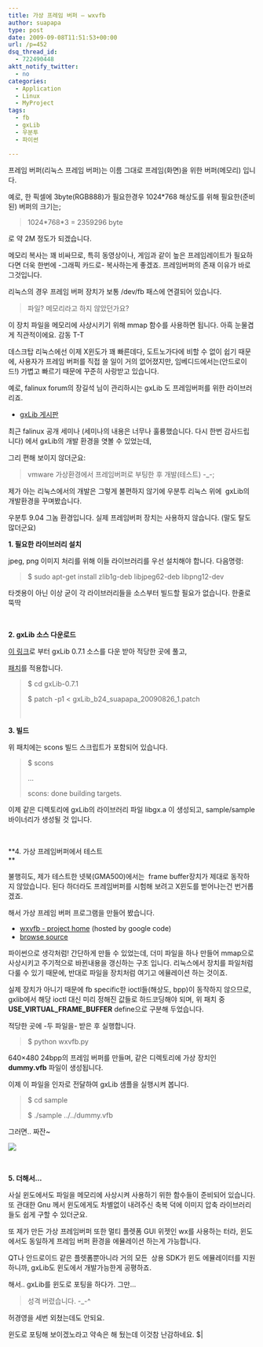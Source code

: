 ```yaml
---
title: 가상 프레임 버퍼 – wxvfb
author: suapapa
type: post
date: 2009-09-08T11:51:53+00:00
url: /p=452
dsq_thread_id:
  - 722490448
aktt_notify_twitter:
  - no
categories:
  - Application
  - Linux
  - MyProject
tags:
  - fb
  - gxLib
  - 우분투
  - 파이썬

---
```

프레임 버퍼(리눅스 프레임 버퍼)는 이름 그대로 프레임(화면)을 위한 버퍼(메모리) 입니다.

예로, 한 픽셀에 3byte(RGB888)가 필요한경우 1024*768 해상도를 위해 필요한(준비된) 버퍼의 크기는;

> 1024\*768\*3 = 2359296 byte

로 약 2M 정도가 되겠습니다.

메모리 복사는 꽤 비싸므로, 특히 동영상이나, 게임과 같이 높은 프레임레이트가 필요하다면 더욱 한번에 -그래픽 카드로- 복사하는게 좋겠죠. 프레임버퍼의 존재 이유가 바로 그것입니다.

리눅스의 경우 프레임 버퍼 장치가 보통 /dev/fb 패스에 연결되어 있습니다.

> 파일? 메모리라고 하지 않았던가요?

이 장치 파일을 메모리에 사상시키기 위해 mmap 함수를 사용하면 됩니다. 아흑 눈물겹게 직관적이에요. 감동 T-T

데스크탑 리눅스에선 이제 X윈도가 꽤 빠른데다, 도트노가다에 비할 수 없이 쉽기 때문에, 사용자가 프레임 버퍼를 직접 쓸 일이 거의 없어졌지만, 임베디드에서는(안드로이드!) 가볍고 빠르기 때문에 꾸준히 사랑받고 있습니다.

예로, falinux forum의 장길석 님이 관리하시는 gxLib 도 프레임버퍼를 위한 라이브러리죠.

  * [gxLib 게시판][1]

최근 falinux 공개 세미나 (세미나의 내용은 너무나 훌륭했습니다. 다시 한번 감사드립니다) 에서 gxLib의 개발 환경을 엿볼 수 있었는데,

그리 편해 보이지 않더군요:

> vmware 가상환경에서 프레임버퍼로 부팅한 후 개발(테스트) -_-;

제가 아는 리눅스에서의 개발은 그렇게 불편하지 않기에 우분투 리눅스 위에  gxLib의 개발환경을 꾸며봤습니다.

우분투 9.04 그놈 환경입니다. 실제 프레임버퍼 장치는 사용하지 않습니다. (말도 탈도 많더군요)

**1. 필요한 라이브러리 설치**

jpeg, png 이미지 처리를 위해 이들 라이브러리를 우선 설치해야 합니다. 다음명령:

> $ sudo apt-get install zlib1g-deb libjpeg62-deb libpng12-dev

타겟용이 아닌 이상 굳이 각 라이브러리들을 소스부터 빌드할 필요가 없습니다. 한줄로 뚝딱

 

**2. gxLib 소스 다운로드**

[이 링크][2]로 부터 gxLib 0.7.1 소스를 다운 받아 적당한 곳에 풀고,

[패치][3]를 적용합니다.

> $ cd gxLib-0.7.1
> 
> $ patch -p1 < gxLib_b24_suapapa_20090826_1.patch
> 
>  

**3. 빌드**

위 패치에는 scons 빌드 스크립트가 포함되어 있습니다.

> $ scons
> 
> &#8230;
> 
> scons: done building targets.

이제 같은 디렉토리에 gxLib의 라이브러리 파일 libgx.a 이 생성되고, sample/sample 바이너리가 생성될 것 입니다.

 

**4. 가상 프레임버퍼에서 테스트  
** 

불행히도, 제가 테스트한 넷북(GMA500)에서는  frame buffer장치가 제대로 동작하지 않았습니다. 된다 하더라도 프레임버퍼를 시험해 보려고 X윈도를 벋어나는건 번거롭겠죠.

해서 가상 프레임 버퍼 프로그램을 만들어 봤습니다.

  * [wxvfb - project home][4] (hosted by google code)
  * [browse source][5]

파이썬으로 생각처럼! 간단하게 만들 수 있었는데, 더미 파일을 하나 만들어 mmap으로 사상시키고 주기적으로 바뀐내용을 갱신하는 구조 입니다. 리눅스에서 장치를 파일처럼 다룰 수 있기 때문에, 반대로 파일을 장치처럼 여기고 에뮬레이션 하는 것이죠.

실제 장치가 아니기 때문에 fb specific한 ioctl들(해상도, bpp)이 동작하지 않으므로, gxlib에서 해당 ioctl 대신 미리 정해진 값들로 하드코딩해야 되며, 위 패치 중 **USE_VIRTUAL_FRAME_BUFFER** define으로 구분해 두었습니다.

적당한 곳에 -두 파일을- 받은 후 실행합니다.

> $ python wxvfb.py

640&#215;480 24bpp의 프레임 버퍼를 만들며, 같은 디렉토리에 가상 장치인 **dummy.vfb** 파일이 생성됩니다.

이제 이 파일을 인자로 전달하여 gxLib 샘플을 실행시켜 봅니다.

> $ cd sample
> 
> $ ./sample ../../dummy.vfb

그러면.. 짜잔~

[![](https://asset.homin.dev/blog/image/suapapa_gxLib_b24_2.webp)][6]

 

**5. 더해서&#8230;**

사실 윈도에서도 파일을 메모리에 사상시켜 사용하기 위한 함수들이 준비되어 있습니다. 또 관대한 Gnu 께서 윈도에게도 차별없이 내려주신 축복 덕에 이미지 압축 라이브러리들도 쉽게 구할 수 있더군요.

또 제가 만든 가상 프레임버퍼 또한 멀티 플렛폼 GUI 위젯인 wx를 사용하는 터라, 윈도에서도 동일하게 프레임 버퍼 환경을 에뮬레이션 하는게 가능합니다.

QT나 안드로이드 같은 플렛폼뿐아니라 거의 모든  상용 SDK가 윈도 에뮬레이터를 지원하니까, gxLib도 윈도에서 개발가능한게 공평하죠.

해서.. gxLib를 윈도로 포팅을 하다가. 그만&#8230;

> 성격 버렸습니다. -_-^

허경영을 세번 외쳤는데도 안되요.

윈도로 포팅해 보이겠노라고 약속은 해 뒀는데 이것참 난감하네요. $|

 

 [1]: http://forum.falinux.com/zbxe/?mid=graphic
 [2]: http://forum.falinux.com/_lectimages/+8001_999_gxLib/gxLib-0.7.1.zip
 [3]: http://forum.falinux.com/zbxe/?document_srl=521039
 [4]: http://code.google.com/p/wxvfb/
 [5]: http://code.google.com/p/wxvfb/source/browse/#svn/trunk
 [6]: https://asset.homin.dev/blog/image/suapapa_gxLib_b24_2.webp
